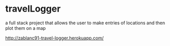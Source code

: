 # travelLogger
a full stack project that allows the user to make entries of locations and then plot them on a map

http://zablanc91-travel-logger.herokuapp.com/
